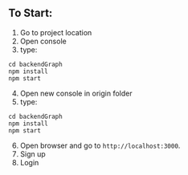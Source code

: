 ## To Start:

1. Go to project location
2. Open console
3. type: 
```
cd backendGraph
npm install
npm start
```
4. Open new console in origin folder
5. type:
```
cd backendGraph
npm install
npm start
```
6. Open browser and go to `http://localhost:3000`.
7. Sign up
8. Login